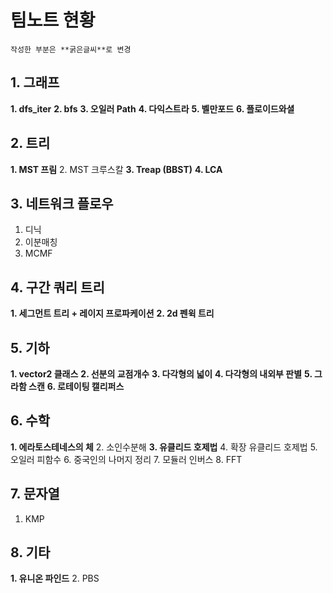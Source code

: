 팀노트 현황
=====================

    작성한 부분은 **굵은글씨**로 변경

## 1. 그래프
**1. dfs_iter**
**2. bfs**
**3. 오일러 Path**
**4. 다익스트라**
**5. 벨만포드**
**6. 플로이드와셜**
## 2. 트리
**1. MST 프림**
2. MST 크루스칼
**3. Treap (BBST)**
**4. LCA**
## 3. 네트워크 플로우
1.  디닉
2.  이분매칭
3.  MCMF
## 4. 구간 쿼리 트리
**1. 세그먼트 트리 + 레이지 프로파케이션**
**2. 2d 펜윅 트리**
## 5.  기하
**1. vector2 클래스**
**2. 선분의 교점개수**
**3. 다각형의 넓이**
**4. 다각형의 내외부 판별**
**5. 그라함 스캔**
**6. 로테이팅 캘리퍼스**
## 6. 수학
**1. 에라토스테네스의 체**
2. 소인수분해
**3. 유클리드 호제법**
4. 확장 유클리드 호제법
5. 오일러 피함수
6. 중국인의 나머지 정리
7. 모듈러 인버스
8. FFT
## 7. 문자열
1. KMP
## 8.  기타
**1. 유니온 파인드**
2. PBS
